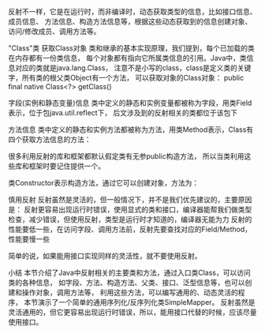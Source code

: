 反射不一样，它是在运行时，而非编译时，动态获取类型的信息，比如接口信息、成员信息、
方法信息、构造方法信息等，根据这些动态获取到的信息创建对象、访问/修改成员、调用方法等。

"Class"类
获取Class对象
类和继承的基本实现原理，我们提到，每个已加载的类在内存都有一份类信息，
每个对象都有指向它所属类信息的引用。Java中，类信息对应的类就是java.lang.Class，
注意不是小写的class，class是定义类的关键字，所有类的根父类Object有一个方法，
可以获取对象的Class对象：
public final native Class<?> getClass()

字段(实例和静态变量)信息
类中定义的静态和实例变量都被称为字段，用类Field表示，位于包java.util.reflect下，
后文涉及到的反射相关的类都位于该包下

方法信息
类中定义的静态和实例方法都被称为方法，用类Method表示，Class有四个获取方法信息的方法：

很多利用反射的库和框架都默认假定类有无参public构造方法，
所以当类利用这些库和框架时要记住提供一个。

类Constructor表示构造方法，通过它可以创建对象，方法为：

慎用反射
反射虽然是灵活的，但一般情况下，并不是我们优先建议的，主要原因是：
反射更容易出现运行时错误，使用显式的类和接口，编译器能帮我们做类型检查，减少错误，但使用反射，类型是运行时才知道的，编译器无能为力
反射的性能要低一些，在访问字段、调用方法前，反射先要查找对应的Field/Method，性能要慢一些

简单的说，如果能用接口实现同样的灵活性，就不要使用反射。

小结
本节介绍了Java中反射相关的主要类和方法，通过入口类Class，可以访问类的各种信息，
如字段、方法、构造方法、父类、接口、泛型信息等，也可以创建和操作对象，调用方法等，
利用这些方法，可以编写通用的、动态灵活的程序，
本节演示了一个简单的通用序列化/反序列化类SimpleMapper。
反射虽然是灵活通用的，但它更容易出现运行时错误，所以，能用接口代替的时候，应该尽量使用接口。